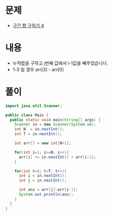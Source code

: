 # 문제
* [구간 합 구하기 4](https://www.acmicpc.net/problem/11659)

# 내용
* 누적합을 구하고 j번째 값에서 i-1값을 빼주었습니다.
* 1-3 일 경우 arr[3] - arr[0] 
# 풀이

```java
import java.util.Scanner;

public class Main {
  public static void main(String[] args) {
    Scanner in = new Scanner(System.in);
    int N  = in.nextInt();
    int T = in.nextInt();

    int arr[] = new int[N+1];

    for(int i=1; i<=N; i++){
      arr[i] += in.nextInt() + arr[i-1];
    }

    for(int t=0; t<T; t++){
      int i = in.nextInt();
      int j = in.nextInt();

      int ans = arr[j]-arr[i-1];
      System.out.println(ans);
    }
  }
}

```

